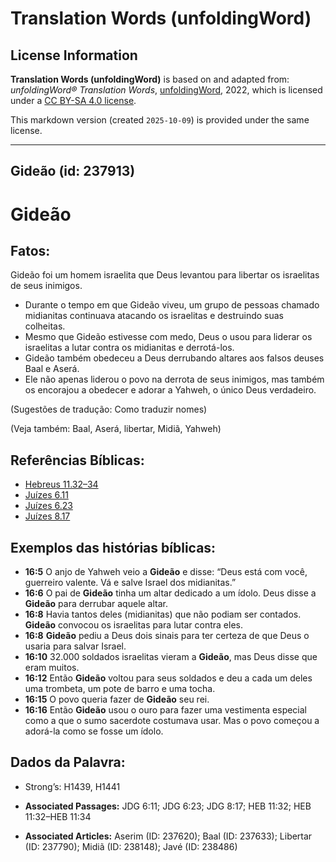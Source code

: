 # Translation Words (unfoldingWord)

## License Information

**Translation Words (unfoldingWord)** is based on and adapted from: _unfoldingWord® Translation Words_, [unfoldingWord](https://unfoldingword.org/utw), 2022, which is licensed under a [CC BY-SA 4.0 license](https://creativecommons.org/licenses/by-sa/4.0/legalcode.en).

This markdown version (created `2025-10-09`) is provided under the same license.



--------------------------------

## Gideão (id: 237913)

Gideão
======

Fatos:
------

Gideão foi um homem israelita que Deus levantou para libertar os israelitas de seus inimigos.

* Durante o tempo em que Gideão viveu, um grupo de pessoas chamado midianitas continuava atacando os israelitas e destruindo suas colheitas.
* Mesmo que Gideão estivesse com medo, Deus o usou para liderar os israelitas a lutar contra os midianitas e derrotá\-los.
* Gideão também obedeceu a Deus derrubando altares aos falsos deuses Baal e Aserá.
* Ele não apenas liderou o povo na derrota de seus inimigos, mas também os encorajou a obedecer e adorar a Yahweh, o único Deus verdadeiro.

(Sugestões de tradução: Como traduzir nomes)

(Veja também: Baal, Aserá, libertar, Midiã, Yahweh)

Referências Bíblicas:
---------------------

* [Hebreus 11\.32–34](https://ref.ly/Heb11:32-Heb11:34)
* [Juízes 6\.11](https://ref.ly/Judg6:11)
* [Juízes 6\.23](https://ref.ly/Judg6:23)
* [Juízes 8\.17](https://ref.ly/Judg8:17)

Exemplos das histórias bíblicas:
--------------------------------

* **16:5** O anjo de Yahweh veio a **Gideão** e disse: “Deus está com você, guerreiro valente. Vá e salve Israel dos midianitas.”
* **16:6** O pai de **Gideão** tinha um altar dedicado a um ídolo. Deus disse a **Gideão** para derrubar aquele altar.
* **16:8** Havia tantos deles (midianitas) que não podiam ser contados. **Gideão** convocou os israelitas para lutar contra eles.
* **16:8** **Gideão** pediu a Deus dois sinais para ter certeza de que Deus o usaria para salvar Israel.
* **16:10** 32\.000 soldados israelitas vieram a **Gideão**, mas Deus disse que eram muitos.
* **16:12** Então **Gideão** voltou para seus soldados e deu a cada um deles uma trombeta, um pote de barro e uma tocha.
* **16:15** O povo queria fazer de **Gideão** seu rei.
* **16:16** Então **Gideão** usou o ouro para fazer uma vestimenta especial como a que o sumo sacerdote costumava usar. Mas o povo começou a adorá\-la como se fosse um ídolo.

Dados da Palavra:
-----------------

* Strong’s: H1439, H1441

* **Associated Passages:** JDG 6:11; JDG 6:23; JDG 8:17; HEB 11:32; HEB 11:32–HEB 11:34
* **Associated Articles:** Aserim (ID: 237620); Baal (ID: 237633); Libertar (ID: 237790); Midiã (ID: 238148); Javé (ID: 238486)

